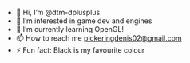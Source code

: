 - 👋 Hi, I’m @dtm-dplusplus
- 👀 I’m interested in game dev and engines
- 🌱 I’m currently learning OpenGL!
- 📫 How to reach me pickeringdenis02@gmail.com
- ⚡ Fun fact: Black is my favourite colour
